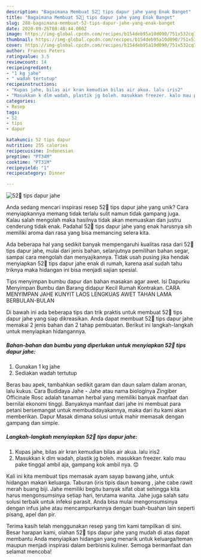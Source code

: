 ```yaml
---
description: "Bagaimana Membuat 52🍒 tips dapur jahe yang Enak Banget"
title: "Bagaimana Membuat 52🍒 tips dapur jahe yang Enak Banget"
slug: 288-bagaimana-membuat-52-tips-dapur-jahe-yang-enak-banget
date: 2020-09-26T08:48:44.060Z
image: https://img-global.cpcdn.com/recipes/b154deb95a10d090/751x532cq70/52🍒-tips-dapur-jahe-foto-resep-utama.jpg
thumbnail: https://img-global.cpcdn.com/recipes/b154deb95a10d090/751x532cq70/52🍒-tips-dapur-jahe-foto-resep-utama.jpg
cover: https://img-global.cpcdn.com/recipes/b154deb95a10d090/751x532cq70/52🍒-tips-dapur-jahe-foto-resep-utama.jpg
author: Frances Peters
ratingvalue: 3.5
reviewcount: 14
recipeingredient:
- "1 kg jahe"
- " wadah tertutup"
recipeinstructions:
- "Kupas jahe, bilas air kran kemudian bilas air akua. lalu iris2"
- "Masukkan k dlm wadah, plastik jg boleh. masukkan freezer. kalo mau pake tinggal ambil aja, gampang kok ambil nya. 😊"
categories:
- Resep
tags:
- 52
- tips
- dapur

katakunci: 52 tips dapur 
nutrition: 255 calories
recipecuisine: Indonesian
preptime: "PT34M"
cooktime: "PT31M"
recipeyield: "1"
recipecategory: Dinner

---
```



![52🍒 tips dapur jahe](https://img-global.cpcdn.com/recipes/b154deb95a10d090/751x532cq70/52🍒-tips-dapur-jahe-foto-resep-utama.jpg)

Anda sedang mencari inspirasi resep 52🍒 tips dapur jahe yang unik? Cara menyiapkannya memang tidak terlalu sulit namun tidak gampang juga. Kalau salah mengolah maka hasilnya tidak akan memuaskan dan justru cenderung tidak enak. Padahal 52🍒 tips dapur jahe yang enak harusnya sih memiliki aroma dan rasa yang bisa memancing selera kita.

Ada beberapa hal yang sedikit banyak mempengaruhi kualitas rasa dari 52🍒 tips dapur jahe, mulai dari jenis bahan, selanjutnya pemilihan bahan segar, sampai cara mengolah dan menyajikannya. Tidak usah pusing jika hendak menyiapkan 52🍒 tips dapur jahe enak di rumah, karena asal sudah tahu triknya maka hidangan ini bisa menjadi sajian spesial.

Tips menyimpan bumbu dapur dan bahan masakan agar awet. Isi Dapurku Menyimpan Bumbu dan Barang didapur Kecil Rumah Kontrakan. CARA MENYIMPAN JAHE KUNYIT LAOS LENGKUAS AWET TAHAN LAMA BERBULAN-BULAN


Di bawah ini ada beberapa tips dan trik praktis untuk membuat 52🍒 tips dapur jahe yang siap dikreasikan. Anda dapat membuat 52🍒 tips dapur jahe memakai 2 jenis bahan dan 2 tahap pembuatan. Berikut ini langkah-langkah untuk menyiapkan hidangannya.

<!--inarticleads1-->

##### Bahan-bahan dan bumbu yang diperlukan untuk menyiapkan 52🍒 tips dapur jahe:

1. Gunakan 1 kg jahe
1. Sediakan  wadah tertutup


Beras bau apek, tambahkan sedikit garam dan daun salam dalam aronan, lalu kukus. Cara Budidaya Jahe - Jahe atau nama biologinya Zingiber Officinale Rosc adalah tanaman herbal yang memiliki banyak manfaat dan bernilai ekonomi tinggi. Banyaknya manfaat dari jahe ini membuat para petani bersemangat untuk membudidayakannya, maka dari itu kami akan memberikan. Dapur Masak dimana solusi untuk mahir memasak dengan gampang dan simple. 

<!--inarticleads2-->

##### Langkah-langkah menyiapkan 52🍒 tips dapur jahe:

1. Kupas jahe, bilas air kran kemudian bilas air akua. lalu iris2
1. Masukkan k dlm wadah, plastik jg boleh. masukkan freezer. kalo mau pake tinggal ambil aja, gampang kok ambil nya. 😊


Kali ini kita membuat tips memasak ayam sayap bawang jahe, untuk hidangan makan keluarga. Taburan (iris tipis daun bawang , jahe cabe rawit merah buang biji. Jahe memiliki begitu banyak sifat obat sehingga kita harus mengonsumsinya setiap hari, terutama wanita. Jahe juga salah satu solusi terbaik untuk infeksi parasit. Anda bisa mulai mengonsumsinya dengan infus jahe atau mencampurkannya dengan buah-buahan lain seperti pisang, apel dan pir. 

Terima kasih telah menggunakan resep yang tim kami tampilkan di sini. Besar harapan kami, olahan 52🍒 tips dapur jahe yang mudah di atas dapat membantu Anda menyiapkan hidangan yang menarik untuk keluarga/teman maupun menjadi inspirasi dalam berbisnis kuliner. Semoga bermanfaat dan selamat mencoba!

